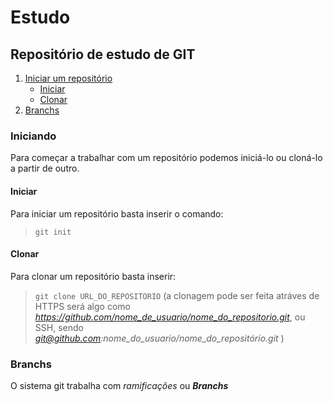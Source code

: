 # Estudo
## Repositório de estudo de GIT

 1. [Iniciar um repositório](#Iniciando)
 	* [Iniciar](#Iniciar)
 	* [Clonar](#Clonar)
 1. [Branchs](#Branchs)


### Iniciando

 Para começar a trabalhar com um repositório podemos iniciá-lo ou cloná-lo a partir de outro.

#### Iniciar
 Para iniciar um repositório basta inserir o comando:

 > `git init`

#### Clonar
 Para clonar um repositório basta inserir:
 > `git clone URL_DO_REPOSITORIO` (a clonagem pode ser feita atráves de HTTPS será algo como *https://github.com/nome_de_usuario/nome_do_repositorio.git*, ou SSH, sendo *git@github.com:nome_do_usuario/nome_do_repositório.git* )

### Branchs
 O sistema git trabalha com *ramificações* ou **_Branchs_**